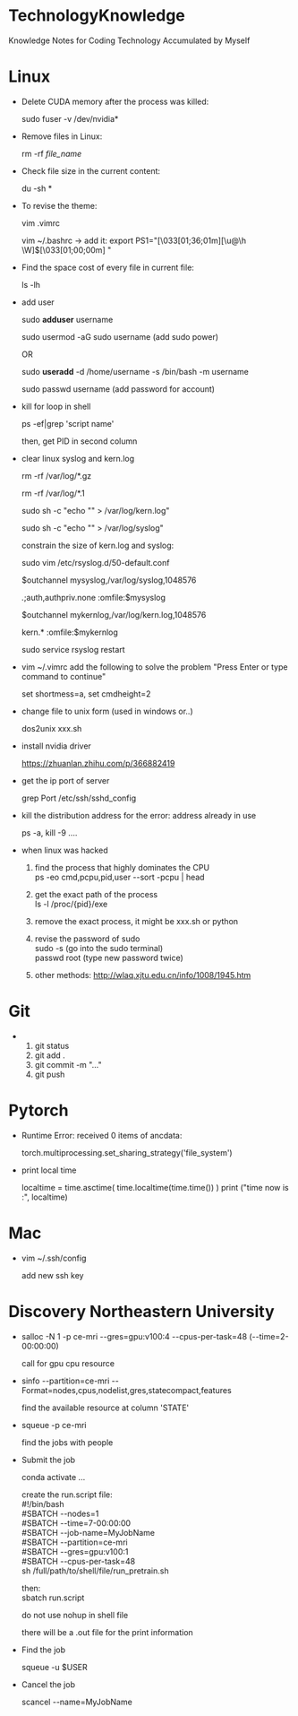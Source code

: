 # TechnologyKnowledge
Knowledge Notes for Coding Technology Accumulated by Myself




# Linux

* Delete CUDA memory after the process was killed:

  sudo fuser -v /dev/nvidia*

* Remove files in Linux:

  rm -rf *file_name*

* Check file size in the current content:

  du -sh *

* To revise the theme:

  vim .vimrc

  vim ~/.bashrc  -> add it:   export PS1="\[\033[01;36;01m\][\u@\h \W]\$\[\033[01;00;00m\] "

* Find the space cost of every file in current file:

  ls -lh

* add user

  sudo **adduser** username
  
  sudo usermod -aG sudo username  (add sudo power)
  
  OR
  
  sudo **useradd** -d /home/username -s /bin/bash -m username
  
  sudo passwd username  (add password for account)

* kill for loop in shell

  ps -ef|grep 'script name' 

  then, get PID in second column

* clear linux syslog and kern.log

  rm -rf /var/log/\*.gz

  rm -rf /var/log/*.1

  sudo sh -c "echo "" > /var/log/kern.log"

  sudo sh -c "echo "" > /var/log/syslog"

  constrain the size of kern.log and syslog:
  
  sudo vim /etc/rsyslog.d/50-default.conf

  $outchannel mysyslog,/var/log/syslog,1048576

  *.*;auth,authpriv.none :omfile:$mysyslog

  $outchannel mykernlog,/var/log/kern.log,1048576                                                       

  kern.*       :omfile:$mykernlog
  
  sudo service rsyslog restart

* vim ~/.vimrc       add the following to solve the problem "Press Enter or type command to continue"

  set shortmess=a,
  set cmdheight=2

* change file to unix form (used in windows or..)

  dos2unix xxx.sh

* install nvidia driver

  https://zhuanlan.zhihu.com/p/366882419

* get the ip port of server

  grep Port /etc/ssh/sshd_config
  
* kill the distribution address for the error: address already in use

  ps -a, 
  kill -9 ....
  
* when linux was hacked

  1. find the process that highly dominates the CPU \
  ps -eo cmd,pcpu,pid,user --sort -pcpu | head
  
  2. get the exact path of the process \
  ls -l /proc/{pid}/exe
  
  3. remove the exact process, it might be xxx.sh or python
  
  4. revise the password of sudo \
  sudo -s  (go into the sudo terminal) \
  passwd root  (type new password twice)
  
  5. other methods: http://wlaq.xjtu.edu.cn/info/1008/1945.htm
  



# Git

* 1. git status
  2. git add .
  3. git commit -m "..."
  4. git push



# Pytorch

* Runtime Error: received 0 items of ancdata:

  torch.multiprocessing.set_sharing_strategy('file_system')
  
* print local time
  
  localtime = time.asctime( time.localtime(time.time()) )
  print ("time now is :", localtime)







# Mac

* vim ~/.ssh/config

  add new ssh key






# Discovery Northeastern University
* salloc -N 1 -p ce-mri --gres=gpu:v100:4 --cpus-per-task=48 (--time=2-00:00:00)
  
  call for gpu cpu resource

* sinfo --partition=ce-mri --Format=nodes,cpus,nodelist,gres,statecompact,features
  
  find the available resource at column 'STATE'

* squeue -p ce-mri

  find the jobs with people
  
* Submit the job
  
  conda activate ...
  
  create the run.script file: \
  #!/bin/bash \
  #SBATCH --nodes=1 \
  #SBATCH --time=7-00:00:00 \
  #SBATCH --job-name=MyJobName \
  #SBATCH --partition=ce-mri \
  #SBATCH --gres=gpu:v100:1 \
  #SBATCH --cpus-per-task=48 \
  sh /full/path/to/shell/file/run_pretrain.sh
  
  then: \
  sbatch run.script
  
  do not use nohup in shell file
  
  there will be a .out file for the print information
  
* Find the job

  squeue -u $USER
  
* Cancel the job

  scancel --name=MyJobName



